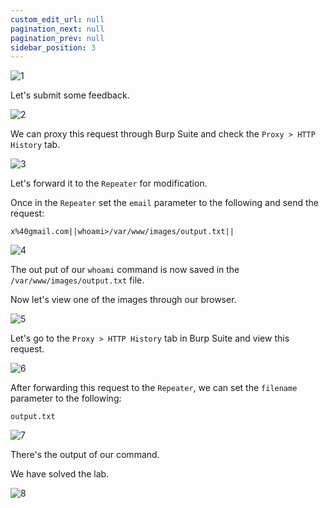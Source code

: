 ```yaml
---
custom_edit_url: null
pagination_next: null
pagination_prev: null
sidebar_position: 3
---
```


![1](https://github.com/Knign/Write-ups/assets/110326359/54072ed6-c2ad-41c0-a640-597b122f83a7)

Let's submit some feedback.

![2](https://github.com/Knign/Write-ups/assets/110326359/2e7f9d39-f486-4c9f-b734-8589446312b5)

We can proxy this request through Burp Suite and check the `Proxy > HTTP History` tab.

![3](https://github.com/Knign/Write-ups/assets/110326359/96513681-65eb-4fdb-93c4-45a3d2dc215b)

Let's forward it to the `Repeater` for modification.

Once in the `Repeater` set the `email` parameter to the following and send the request:
```
x%40gmail.com||whoami>/var/www/images/output.txt||
```

![4](https://github.com/Knign/Write-ups/assets/110326359/1fa1f75f-0f69-4aec-a78b-f2e477c5cc92)

The out put of our `whoami` command is now saved in the `/var/www/images/output.txt` file.

Now let's view one of the images through our browser.

![5](https://github.com/Knign/Write-ups/assets/110326359/c1571ec8-765b-4769-b868-97154e4d35e6)

Let's go to the `Proxy > HTTP History` tab in Burp Suite and view this request.

![6](https://github.com/Knign/Write-ups/assets/110326359/a32a2d1a-1a37-40c8-badb-baa096841f0b)

After forwarding this request to the `Repeater`, we can set the `filename` parameter to the following:

```
output.txt
```

![7](https://github.com/Knign/Write-ups/assets/110326359/fa1ccbc3-2a70-458d-a72e-85b986b1faba)

There's the output of our command.

We have solved the lab.

![8](https://github.com/Knign/Write-ups/assets/110326359/68aa1eb7-ad53-4843-a43d-76ce37bedbf3)
